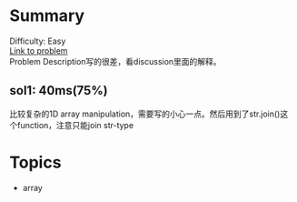 # Summary
Difficulty: Easy<br/>
[Link to problem](https://leetcode.com/problems/count-and-say/)<br/>
Problem Description写的很差，看discussion里面的解释。
## sol1: 40ms(75%)
比较复杂的1D array manipulation，需要写的小心一点。然后用到了str.join()这个function，注意只能join str-type
# Topics
- array